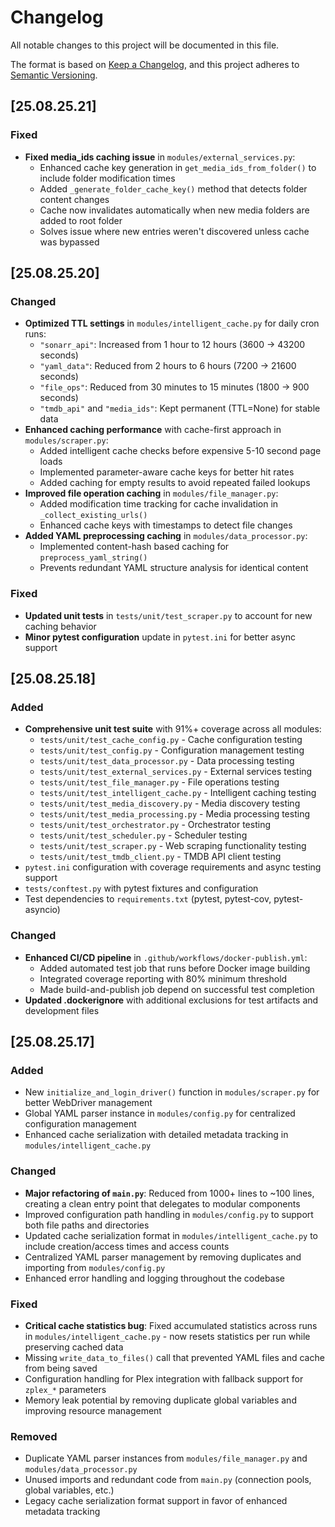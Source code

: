 # Changelog

All notable changes to this project will be documented in this file.

The format is based on [Keep a Changelog](https://keepachangelog.com/en/1.0.0/),
and this project adheres to [Semantic Versioning](https://semver.org/spec/v2.0.0.html).

## [25.08.25.21]

### Fixed

- **Fixed media_ids caching issue** in `modules/external_services.py`:
  - Enhanced cache key generation in `get_media_ids_from_folder()` to include folder modification times
  - Added `_generate_folder_cache_key()` method that detects folder content changes
  - Cache now invalidates automatically when new media folders are added to root folder
  - Solves issue where new entries weren't discovered unless cache was bypassed

## [25.08.25.20]

### Changed

- **Optimized TTL settings** in `modules/intelligent_cache.py` for daily cron runs:
  - `"sonarr_api"`: Increased from 1 hour to 12 hours (3600 → 43200 seconds)
  - `"yaml_data"`: Reduced from 2 hours to 6 hours (7200 → 21600 seconds)
  - `"file_ops"`: Reduced from 30 minutes to 15 minutes (1800 → 900 seconds)
  - `"tmdb_api"` and `"media_ids"`: Kept permanent (TTL=None) for stable data
- **Enhanced caching performance** with cache-first approach in `modules/scraper.py`:
  - Added intelligent cache checks before expensive 5-10 second page loads
  - Implemented parameter-aware cache keys for better hit rates
  - Added caching for empty results to avoid repeated failed lookups
- **Improved file operation caching** in `modules/file_manager.py`:
  - Added modification time tracking for cache invalidation in `_collect_existing_urls()`
  - Enhanced cache keys with timestamps to detect file changes
- **Added YAML preprocessing caching** in `modules/data_processor.py`:
  - Implemented content-hash based caching for `preprocess_yaml_string()`
  - Prevents redundant YAML structure analysis for identical content

### Fixed

- **Updated unit tests** in `tests/unit/test_scraper.py` to account for new caching behavior
- **Minor pytest configuration** update in `pytest.ini` for better async support

## [25.08.25.18]

### Added

- **Comprehensive unit test suite** with 91%+ coverage across all modules:
  - `tests/unit/test_cache_config.py` - Cache configuration testing
  - `tests/unit/test_config.py` - Configuration management testing
  - `tests/unit/test_data_processor.py` - Data processing testing
  - `tests/unit/test_external_services.py` - External services testing
  - `tests/unit/test_file_manager.py` - File operations testing
  - `tests/unit/test_intelligent_cache.py` - Intelligent caching testing
  - `tests/unit/test_media_discovery.py` - Media discovery testing
  - `tests/unit/test_media_processing.py` - Media processing testing
  - `tests/unit/test_orchestrator.py` - Orchestrator testing
  - `tests/unit/test_scheduler.py` - Scheduler testing
  - `tests/unit/test_scraper.py` - Web scraping functionality testing
  - `tests/unit/test_tmdb_client.py` - TMDB API client testing
- `pytest.ini` configuration with coverage requirements and async testing support
- `tests/conftest.py` with pytest fixtures and configuration
- Test dependencies to `requirements.txt` (pytest, pytest-cov, pytest-asyncio)

### Changed

- **Enhanced CI/CD pipeline** in `.github/workflows/docker-publish.yml`:
  - Added automated test job that runs before Docker image building
  - Integrated coverage reporting with 80% minimum threshold
  - Made build-and-publish job depend on successful test completion
- **Updated .dockerignore** with additional exclusions for test artifacts and development files

## [25.08.25.17]

### Added

- New `initialize_and_login_driver()` function in `modules/scraper.py` for better WebDriver management
- Global YAML parser instance in `modules/config.py` for centralized configuration management
- Enhanced cache serialization with detailed metadata tracking in `modules/intelligent_cache.py`

### Changed

- **Major refactoring of `main.py`**: Reduced from 1000+ lines to ~100 lines, creating a clean entry point that delegates to modular components
- Improved configuration path handling in `modules/config.py` to support both file paths and directories
- Updated cache serialization format in `modules/intelligent_cache.py` to include creation/access times and access counts
- Centralized YAML parser management by removing duplicates and importing from `modules/config.py`
- Enhanced error handling and logging throughout the codebase

### Fixed

- **Critical cache statistics bug**: Fixed accumulated statistics across runs in `modules/intelligent_cache.py` - now resets statistics per run while preserving cached data
- Missing `write_data_to_files()` call that prevented YAML files and cache from being saved
- Configuration handling for Plex integration with fallback support for `zplex_*` parameters
- Memory leak potential by removing duplicate global variables and improving resource management

### Removed

- Duplicate YAML parser instances from `modules/file_manager.py` and `modules/data_processor.py`
- Unused imports and redundant code from `main.py` (connection pools, global variables, etc.)
- Legacy cache serialization format support in favor of enhanced metadata tracking

